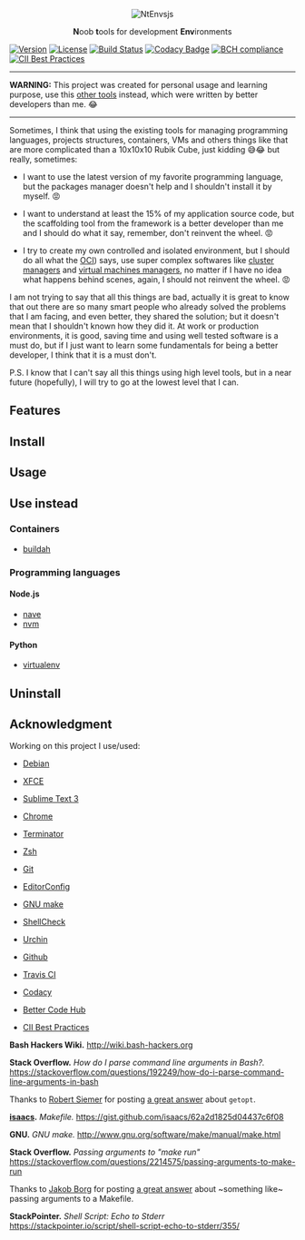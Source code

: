 <p align="center">
  <img alt="NtEnvsjs"
    src="https://farm5.staticflickr.com/4766/25403022337_b504926d70_m_d.jpg"/>
</p>

<p align="center">
  <strong>N</strong>oob
  <strong>t</strong>ools for
  development <strong>Env</strong>ironments
</p>

[![Version](https://img.shields.io/badge/version-0.1.0-blue.svg)](https://github.com/ntrrg/ntenvs/releases/tag/0.1.0)
[![License](https://img.shields.io/badge/license-MIT-blue.svg)](https://github.com/ntrrg/ntenvs/raw/master/LICENSE)
[![Build Status](https://travis-ci.org/ntrrg/ntenvs.svg?branch=master)](https://travis-ci.org/ntrrg/ntenvs)
[![Codacy Badge](https://api.codacy.com/project/badge/Grade/0c4d0af32a7f4ebcb13c066a606b4d22)](https://www.codacy.com/app/ntrrg/ntenvs?utm_source=github.com&amp;utm_medium=referral&amp;utm_content=ntrrg/ntenvs&amp;utm_campaign=Badge_Grade)
[![BCH compliance](https://bettercodehub.com/edge/badge/ntrrg/ntenvs?branch=master)](https://bettercodehub.com/results/ntrrg/ntenvs)
[![CII Best Practices](https://bestpractices.coreinfrastructure.org/projects/1644/badge)](https://bestpractices.coreinfrastructure.org/projects/1644)

---

**WARNING:** This project was created for personal usage and learning purpose, use this [other tools](#use-instead) instead, which were written by better developers than me. 😂

---

Sometimes, I think that using the existing tools for managing programming languages, projects structures, containers, VMs and others things like that are more complicated than a 10x10x10 Rubik Cube, just kidding 😅😂 but really, sometimes:

* I want to use the latest version of my favorite programming language, but the packages manager doesn't help and I shouldn't install it by myself. 😡

* I want to understand at least the 15% of my application source code, but the scaffolding tool from the framework is a better developer than me and I should do what it say, remember, don't reinvent the wheel. 😡

* I try to create my own controlled and isolated environment, but I should do all what the [OCI](https://www.opencontainers.org/)) says, use super complex softwares like [cluster managers](https://en.wikipedia.org/wiki/List_of_cluster_management_software) and [virtual machines managers](https://libvirt.org/apps.html), no matter if I have no idea what happens behind scenes, again, I should not reinvent the wheel. 😡

I am not trying to say that all this things are bad, actually it is great to know that out there are so many smart people who already solved the problems that I am facing, and even better, they shared the solution; but it doesn't mean that I shouldn't known how they did it. At work or production environments, it is good, saving time and using well tested software is a must do, but if I just want to learn some fundamentals for being a better developer, I think that it is a must don't.

P.S. I know that I can't say all this things using high level tools, but in a near future (hopefully), I will try to go at the lowest level that I can.

## Features

## Install

## Usage

## Use instead

### Containers

* [buildah](https://github.com/projectatomic/buildah)

### Programming languages

#### Node.js

* [nave](https://github.com/isaacs/nave)
* [nvm](https://github.com/creationix/nvm)

#### Python

* [virtualenv](https://pypi.python.org/pypi/virtualenv)

## Uninstall

## Acknowledgment

Working on this project I use/used:

* [Debian](https://www.debian.org/)

* [XFCE](https://xfce.org/)

* [Sublime Text 3](https://www.sublimetext.com/3)

* [Chrome](https://www.google.com/chrome/browser/desktop/index.html)

* [Terminator](https://gnometerminator.blogspot.com/p/introduction.html)

* [Zsh](http://www.zsh.org/)

* [Git](https://git-scm.com/)

* [EditorConfig](http://editorconfig.org/)

* [GNU make](https://www.gnu.org/software/make/)

* [ShellCheck](https://www.shellcheck.net/)

* [Urchin](https://github.com/tlevine/urchin)

* [Github](https://github.com)

* [Travis CI](https://travis-ci.org)

* [Codacy](https://www.codacy.com/)

* [Better Code Hub](https://bettercodehub.com)

* [CII Best Practices](https://bestpractices.coreinfrastructure.org)

**Bash Hackers Wiki.** http://wiki.bash-hackers.org

**Stack Overflow.** *How do I parse command line arguments in Bash?.* https://stackoverflow.com/questions/192249/how-do-i-parse-command-line-arguments-in-bash

Thanks to [Robert Siemer](https://stackoverflow.com/users/825924/robert-siemer) for posting [a great answer](https://stackoverflow.com/a/29754866/6922685) about `getopt`.

**[isaacs](https://github.com/isaacs).** *Makefile.* https://gist.github.com/isaacs/62a2d1825d04437c6f08

**GNU.** *GNU make.* http://www.gnu.org/software/make/manual/make.html

**Stack Overflow.** *Passing arguments to "make run"* https://stackoverflow.com/questions/2214575/passing-arguments-to-make-run

Thanks to [Jakob Borg](https://stackoverflow.com/users/247563/jakob-borg) for posting [a great answer](https://stackoverflow.com/a/2214593) about ~something like~ passing arguments to a Makefile.

**StackPointer.** *Shell Script: Echo to Stderr* https://stackpointer.io/script/shell-script-echo-to-stderr/355/
